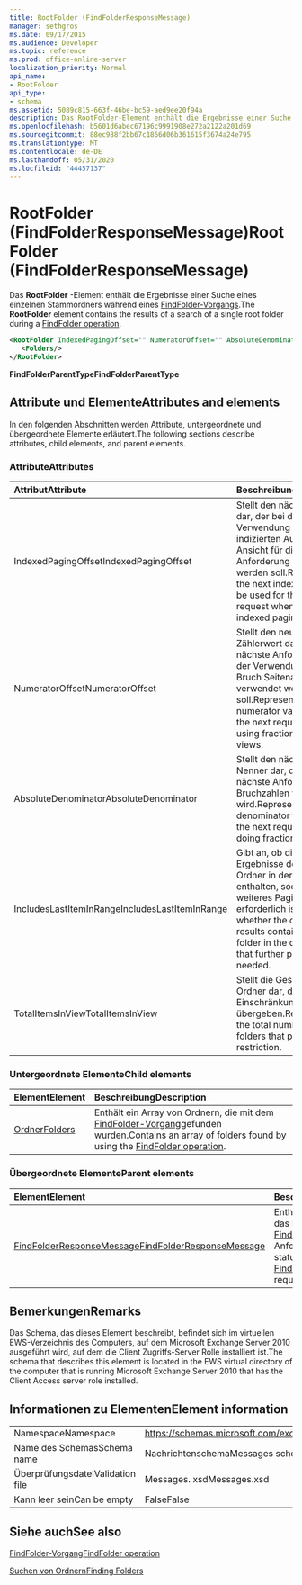 ```yaml
---
title: RootFolder (FindFolderResponseMessage)
manager: sethgros
ms.date: 09/17/2015
ms.audience: Developer
ms.topic: reference
ms.prod: office-online-server
localization_priority: Normal
api_name:
- RootFolder
api_type:
- schema
ms.assetid: 5089c815-663f-46be-bc59-aed9ee20f94a
description: Das RootFolder-Element enthält die Ergebnisse einer Suche eines einzelnen Stammordners während eines FindFolder-Vorgangs.
ms.openlocfilehash: b5601d6abec67196c9991908e272a2122a201d69
ms.sourcegitcommit: 88ec988f2bb67c1866d06b361615f3674a24e795
ms.translationtype: MT
ms.contentlocale: de-DE
ms.lasthandoff: 05/31/2020
ms.locfileid: "44457137"
---
```

# <a name="rootfolder-findfolderresponsemessage"></a><span data-ttu-id="b7402-103">RootFolder (FindFolderResponseMessage)</span><span class="sxs-lookup"><span data-stu-id="b7402-103">RootFolder (FindFolderResponseMessage)</span></span>

<span data-ttu-id="b7402-104">Das **RootFolder** -Element enthält die Ergebnisse einer Suche eines einzelnen Stammordners während eines [FindFolder-Vorgangs](findfolder-operation.md).</span><span class="sxs-lookup"><span data-stu-id="b7402-104">The **RootFolder** element contains the results of a search of a single root folder during a [FindFolder operation](findfolder-operation.md).</span></span>
  
```xml
<RootFolder IndexedPagingOffset="" NumeratorOffset="" AbsoluteDenominator="" IncludesLastItemInRange="" TotalItemsInView="">
   <Folders/>
</RootFolder>
```

 <span data-ttu-id="b7402-105">**FindFolderParentType**</span><span class="sxs-lookup"><span data-stu-id="b7402-105">**FindFolderParentType**</span></span>
## <a name="attributes-and-elements"></a><span data-ttu-id="b7402-106">Attribute und Elemente</span><span class="sxs-lookup"><span data-stu-id="b7402-106">Attributes and elements</span></span>

<span data-ttu-id="b7402-107">In den folgenden Abschnitten werden Attribute, untergeordnete und übergeordnete Elemente erläutert.</span><span class="sxs-lookup"><span data-stu-id="b7402-107">The following sections describe attributes, child elements, and parent elements.</span></span>
  
### <a name="attributes"></a><span data-ttu-id="b7402-108">Attribute</span><span class="sxs-lookup"><span data-stu-id="b7402-108">Attributes</span></span>

|<span data-ttu-id="b7402-109">**Attribut**</span><span class="sxs-lookup"><span data-stu-id="b7402-109">**Attribute**</span></span>|<span data-ttu-id="b7402-110">**Beschreibung**</span><span class="sxs-lookup"><span data-stu-id="b7402-110">**Description**</span></span>|
|:-----|:-----|
|<span data-ttu-id="b7402-111">IndexedPagingOffset</span><span class="sxs-lookup"><span data-stu-id="b7402-111">IndexedPagingOffset</span></span>  <br/> |<span data-ttu-id="b7402-112">Stellt den nächsten Index dar, der bei der Verwendung einer indizierten Auslagerungs Ansicht für die nächste Anforderung verwendet werden soll.</span><span class="sxs-lookup"><span data-stu-id="b7402-112">Represents the next index that should be used for the next request when using an indexed paging view.</span></span>  <br/> |
|<span data-ttu-id="b7402-113">NumeratorOffset</span><span class="sxs-lookup"><span data-stu-id="b7402-113">NumeratorOffset</span></span>  <br/> |<span data-ttu-id="b7402-114">Stellt den neuen Zählerwert dar, der für die nächste Anforderung bei der Verwendung von Bruch Seitenansichten verwendet werden soll.</span><span class="sxs-lookup"><span data-stu-id="b7402-114">Represents the new numerator value to use for the next request when using fractional page views.</span></span>  <br/> |
|<span data-ttu-id="b7402-115">AbsoluteDenominator</span><span class="sxs-lookup"><span data-stu-id="b7402-115">AbsoluteDenominator</span></span>  <br/> |<span data-ttu-id="b7402-116">Stellt den nächsten Nenner dar, der für die nächste Anforderung bei Bruchzahlen verwendet wird.</span><span class="sxs-lookup"><span data-stu-id="b7402-116">Represents the next denominator to use for the next request when doing fractional paging.</span></span>  <br/> |
|<span data-ttu-id="b7402-117">IncludesLastItemInRange</span><span class="sxs-lookup"><span data-stu-id="b7402-117">IncludesLastItemInRange</span></span>  <br/> |<span data-ttu-id="b7402-118">Gibt an, ob die aktuellen Ergebnisse den letzten Ordner in der Abfrage enthalten, sodass kein weiteres Paging erforderlich ist.</span><span class="sxs-lookup"><span data-stu-id="b7402-118">Indicates whether the current results contain the last folder in the query, such that further paging is not needed.</span></span>  <br/> |
|<span data-ttu-id="b7402-119">TotalItemsInView</span><span class="sxs-lookup"><span data-stu-id="b7402-119">TotalItemsInView</span></span>  <br/> |<span data-ttu-id="b7402-120">Stellt die Gesamtzahl der Ordner dar, die die Einschränkung übergeben.</span><span class="sxs-lookup"><span data-stu-id="b7402-120">Represents the total number of folders that pass the restriction.</span></span>  <br/> |
   
### <a name="child-elements"></a><span data-ttu-id="b7402-121">Untergeordnete Elemente</span><span class="sxs-lookup"><span data-stu-id="b7402-121">Child elements</span></span>

|<span data-ttu-id="b7402-122">**Element**</span><span class="sxs-lookup"><span data-stu-id="b7402-122">**Element**</span></span>|<span data-ttu-id="b7402-123">**Beschreibung**</span><span class="sxs-lookup"><span data-stu-id="b7402-123">**Description**</span></span>|
|:-----|:-----|
|[<span data-ttu-id="b7402-124">Ordner</span><span class="sxs-lookup"><span data-stu-id="b7402-124">Folders</span></span>](folders-ex15websvcsotherref.md) <br/> |<span data-ttu-id="b7402-125">Enthält ein Array von Ordnern, die mit dem [FindFolder-Vorgang](findfolder-operation.md)gefunden wurden.</span><span class="sxs-lookup"><span data-stu-id="b7402-125">Contains an array of folders found by using the [FindFolder operation](findfolder-operation.md).</span></span>  <br/> |
   
### <a name="parent-elements"></a><span data-ttu-id="b7402-126">Übergeordnete Elemente</span><span class="sxs-lookup"><span data-stu-id="b7402-126">Parent elements</span></span>

|<span data-ttu-id="b7402-127">**Element**</span><span class="sxs-lookup"><span data-stu-id="b7402-127">**Element**</span></span>|<span data-ttu-id="b7402-128">**Beschreibung**</span><span class="sxs-lookup"><span data-stu-id="b7402-128">**Description**</span></span>|
|:-----|:-----|
|[<span data-ttu-id="b7402-129">FindFolderResponseMessage</span><span class="sxs-lookup"><span data-stu-id="b7402-129">FindFolderResponseMessage</span></span>](findfolderresponsemessage.md) <br/> |<span data-ttu-id="b7402-130">Enthält den Status und das Ergebnis einer [FindFolder-Vorgangs](findfolder-operation.md) Anforderung.</span><span class="sxs-lookup"><span data-stu-id="b7402-130">Contains the status and result of a [FindFolder operation](findfolder-operation.md) request.</span></span>  <br/> |
   
## <a name="remarks"></a><span data-ttu-id="b7402-131">Bemerkungen</span><span class="sxs-lookup"><span data-stu-id="b7402-131">Remarks</span></span>

<span data-ttu-id="b7402-132">Das Schema, das dieses Element beschreibt, befindet sich im virtuellen EWS-Verzeichnis des Computers, auf dem Microsoft Exchange Server 2010 ausgeführt wird, auf dem die Client Zugriffs-Server Rolle installiert ist.</span><span class="sxs-lookup"><span data-stu-id="b7402-132">The schema that describes this element is located in the EWS virtual directory of the computer that is running Microsoft Exchange Server 2010 that has the Client Access server role installed.</span></span>
  
## <a name="element-information"></a><span data-ttu-id="b7402-133">Informationen zu Elementen</span><span class="sxs-lookup"><span data-stu-id="b7402-133">Element information</span></span>

|||
|:-----|:-----|
|<span data-ttu-id="b7402-134">Namespace</span><span class="sxs-lookup"><span data-stu-id="b7402-134">Namespace</span></span>  <br/> |https://schemas.microsoft.com/exchange/services/2006/messages  <br/> |
|<span data-ttu-id="b7402-135">Name des Schemas</span><span class="sxs-lookup"><span data-stu-id="b7402-135">Schema name</span></span>  <br/> |<span data-ttu-id="b7402-136">Nachrichtenschema</span><span class="sxs-lookup"><span data-stu-id="b7402-136">Messages schema</span></span>  <br/> |
|<span data-ttu-id="b7402-137">Überprüfungsdatei</span><span class="sxs-lookup"><span data-stu-id="b7402-137">Validation file</span></span>  <br/> |<span data-ttu-id="b7402-138">Messages. xsd</span><span class="sxs-lookup"><span data-stu-id="b7402-138">Messages.xsd</span></span>  <br/> |
|<span data-ttu-id="b7402-139">Kann leer sein</span><span class="sxs-lookup"><span data-stu-id="b7402-139">Can be empty</span></span>  <br/> |<span data-ttu-id="b7402-140">False</span><span class="sxs-lookup"><span data-stu-id="b7402-140">False</span></span>  <br/> |
   
## <a name="see-also"></a><span data-ttu-id="b7402-141">Siehe auch</span><span class="sxs-lookup"><span data-stu-id="b7402-141">See also</span></span>



[<span data-ttu-id="b7402-142">FindFolder-Vorgang</span><span class="sxs-lookup"><span data-stu-id="b7402-142">FindFolder operation</span></span>](findfolder-operation.md)


[<span data-ttu-id="b7402-143">Suchen von Ordnern</span><span class="sxs-lookup"><span data-stu-id="b7402-143">Finding Folders</span></span>](https://msdn.microsoft.com/library/9124d868-017a-43f0-b915-5c0082cacec9%28Office.15%29.aspx)


